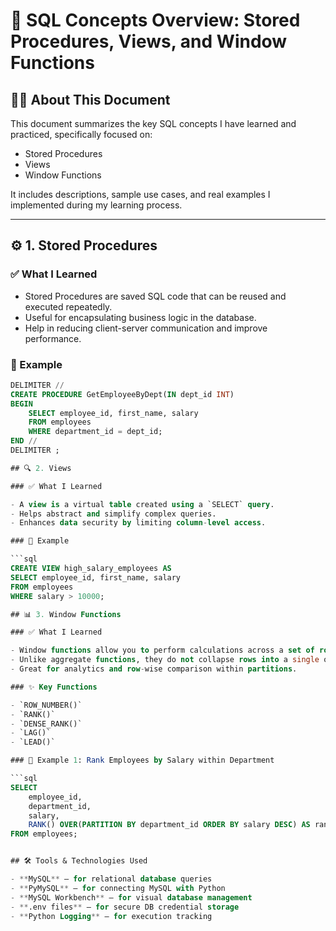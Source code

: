 # 📘 SQL Concepts Overview: Stored Procedures, Views, and Window Functions

## 👨‍💻 About This Document

This document summarizes the key SQL concepts I have learned and practiced, specifically focused on:

- Stored Procedures
- Views
- Window Functions

It includes descriptions, sample use cases, and real examples I implemented during my learning process.

---

## ⚙️ 1. Stored Procedures

### ✅ What I Learned
- Stored Procedures are saved SQL code that can be reused and executed repeatedly.
- Useful for encapsulating business logic in the database.
- Help in reducing client-server communication and improve performance.

### 🧪 Example

```sql
DELIMITER //
CREATE PROCEDURE GetEmployeeByDept(IN dept_id INT)
BEGIN
    SELECT employee_id, first_name, salary
    FROM employees
    WHERE department_id = dept_id;
END //
DELIMITER ;

## 🔍 2. Views

### ✅ What I Learned

- A view is a virtual table created using a `SELECT` query.
- Helps abstract and simplify complex queries.
- Enhances data security by limiting column-level access.

### 🧪 Example

```sql
CREATE VIEW high_salary_employees AS
SELECT employee_id, first_name, salary
FROM employees
WHERE salary > 10000;

## 📊 3. Window Functions

### ✅ What I Learned

- Window functions allow you to perform calculations across a set of rows related to the current row.
- Unlike aggregate functions, they do not collapse rows into a single output.
- Great for analytics and row-wise comparison within partitions.

### ✨ Key Functions

- `ROW_NUMBER()`
- `RANK()`
- `DENSE_RANK()`
- `LAG()`
- `LEAD()`

### 🧪 Example 1: Rank Employees by Salary within Department

```sql
SELECT 
    employee_id,
    department_id,
    salary,
    RANK() OVER(PARTITION BY department_id ORDER BY salary DESC) AS rank_in_dept
FROM employees;


## 🛠️ Tools & Technologies Used

- **MySQL** – for relational database queries  
- **PyMySQL** – for connecting MySQL with Python  
- **MySQL Workbench** – for visual database management  
- **.env files** – for secure DB credential storage  
- **Python Logging** – for execution tracking  
